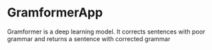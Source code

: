 # GramformerApp
 Gramformer is a deep learning model. It corrects sentences with poor grammar and returns a sentence with corrected grammar
